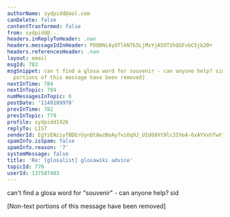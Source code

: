 ```yaml
---
authorName: sydpidd@aol.com
canDelete: false
contentTrasformed: false
from: sydpidd@...
headers.inReplyToHeader: .nan
headers.messageIdInHeader: PDQ0Ni4yOTlkNTk5LjMxYjA5OTVhQGFvbC5jb20+
headers.referencesHeader: .nan
layout: email
msgId: 783
msgSnippet: can t find a glosa word for souvenir - can anyone help? sid [Non-text
  portions of this message have been removed]
nextInTime: 784
nextInTopic: 784
numMessagesInTopic: 6
postDate: '1149189978'
prevInTime: 782
prevInTopic: 779
profile: sydpidd1926
replyTo: LIST
senderId: EgYzENziyfBDErUynQt8wzBoAy7viOq9J_UId68Xt9lc3IVoA-6xAYVxhTwVjx01nEls3J7B
spamInfo.isSpam: false
spamInfo.reason: '7'
systemMessage: false
title: 'Re: [glosalist] glosawiki advice'
topicId: 778
userId: 137587403
---
```


can't find a glosa word for "souvenir" - can anyone help?
sid


[Non-text portions of this message have been removed]


